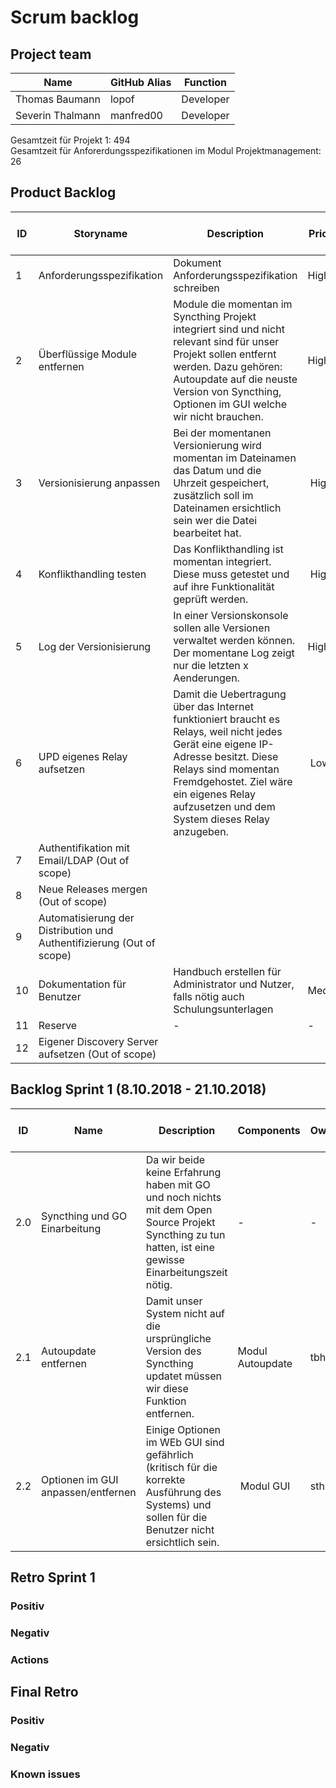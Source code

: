 # Scrum backlog
## Project team
Name | GitHub Alias | Function
--- | --- | --- 
Thomas Baumann | lopof | Developer
Severin Thalmann | manfred00 | Developer

Gesamtzeit für Projekt 1: 494 <br>
Gesamtzeit für Anforerdungsspezifikationen im Modul Projektmanagement: 26

## Product Backlog
ID | Storyname | Description | Priority | Effort plan original | Effort plan updated | Effort acutal | Status
--- | --- | --- | --- | --- | --- | --- | ---
1 | Anforderungsspezifikation | Dokument Anforderungsspezifikation schreiben | High | 26 | - | - | Open
2 | Überflüssige Module entfernen | Module die momentan im Syncthing Projekt integriert sind und nicht relevant sind für unser Projekt sollen entfernt werden. Dazu gehören: Autoupdate auf die neuste Version von Syncthing, Optionen im GUI welche wir nicht brauchen. | High |140 | - | - | Open
3 | Versionisierung anpassen | Bei der momentanen Versionierung wird momentan im Dateinamen das Datum und die Uhrzeit gespeichert, zusätzlich soll im Dateinamen ersichtlich sein wer die Datei bearbeitet hat. | High | 100 | - | - | Open
4 | Konflikthandling testen | Das Konflikthandling ist momentan integriert. Diese muss getestet und auf ihre Funktionalität geprüft werden. | High | 10 | - | - | Open
5 | Log der Versionisierung | In einer Versionskonsole sollen alle Versionen verwaltet werden können. Der momentane Log zeigt nur die letzten x Aenderungen. | High | 110 | – | – | Open
6 | UPD eigenes Relay aufsetzen | Damit die Uebertragung über das Internet funktioniert braucht es Relays, weil nicht jedes Gerät eine eigene IP-Adresse besitzt. Diese Relays sind momentan Fremdgehostet. Ziel wäre ein eigenes Relay aufzusetzen und dem System dieses Relay anzugeben. | Low | 35 | - | - | Open
7 | Authentifikation mit Email/LDAP (Out of scope)
8 | Neue Releases mergen (Out of scope)
9 | Automatisierung der Distribution und Authentifizierung (Out of scope)
10 | Dokumentation für Benutzer | Handbuch erstellen für Administrator und Nutzer, falls nötig auch Schulungsunterlagen | Medium | 10 | - | - | Open
11 | Reserve | - | - | 89 | - | - | Open
12 | Eigener Discovery Server aufsetzen (Out of scope)



## Backlog Sprint 1 (8.10.2018 - 21.10.2018)
ID | Name | Description | Components | Owner | Reviewer | Priority | Effort plan original | Effort plan updated | Effort actual | Status
--- | --- | --- | --- | --- | --- | --- | --- | --- | --- | ---
2.0 | Syncthing und GO Einarbeitung | Da wir beide keine Erfahrung haben mit GO und noch nichts mit dem Open Source Projekt Syncthing zu tun hatten, ist eine gewisse Einarbeitungszeit nötig. | - | - | - | High | 20 | - | - | Open
2.1 | Autoupdate entfernen | Damit unser System nicht auf die ursprüngliche Version des Syncthing updatet müssen wir diese Funktion entfernen. | Modul Autoupdate | tbh | sth | High | 20 | - | - | Open
2.2 | Optionen im GUI anpassen/entfernen | Einige Optionen im WEb GUI sind gefährlich (kritisch für die korrekte Ausführung des Systems) und sollen für die Benutzer nicht ersichtlich sein. | Modul GUI | sth | tba| High | 20 | - | - | Open



## Retro Sprint 1
### Positiv

### Negativ

### Actions


## Final Retro
### Positiv

### Negativ

### Known issues
